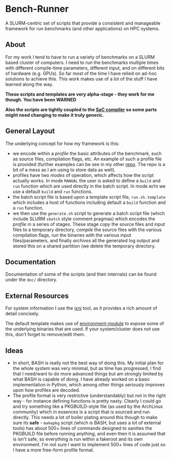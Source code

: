 Bench-Runner
============

A SLURM-centric set of scripts that provide a consistent and manageable
framework for run benchmarks (and other applications) on HPC systems.

About
-----

For my work I tend to have to run a variety of benchmarks on a SLURM based
cluster of computers. I need to run the benchmarks multiple times with
different compile-time parameters, different input, and on different
bits of hardware (e.g. GPUs). So far most of the time I have relied on
ad-hoc solutions to achieve this. This work makes use of a lot of the
stuff I have learned along the way.

**These scripts and templates are very alpha-stage - they work for me
though. You have been WARNED**

**Also the scripts are tightly coupled to the [SaC compiler][3] so
some parts might need changing to make it truly generic.**

General Layout
--------------

The underlying concept for how my framework is this:

- we encode within a _profile_ the basic attributes of the benchmark,
  such as source files, compilation flags, etc. An example of such
  a profile file is provided (further examples can be see in my other
  [repo][1]. The repo is a bit of a mess as I am using to store data
  as well).
- profiles have two _modes_ of operation, which affects how the script
  actually works. In mode `MANUAL` the user is asked to define a `build`
  and `run` function which are used directly in the batch script. In mode
  `AUTO` we use a default `build` and `run` functions.
- the batch script file is based upon a template script file,
  `run.sh.template` which includes a host of functions including default
  a `build` function and a `run` function.
- we then use the `generate.sh` script to generate a batch script file
  (which include SLURM `sbatch` style comment pragmas) which encodes
  the _profile_ in a series of stages. These stage _copy_ the source
  files and input files to a temporary directory, _compile_ the source
  files with the various compilation flags, _run_ the binaries with
  the various input files/parameters, and finally _archives_ all the
  generated log output and stored this on a shared partition (we delete
  the temporary directory.

Documentation
-------------

Documentation of some of the scripts (and their internals) can be found
under the `doc/` directory.

External Resources
------------------

For system information I use the [ixni][10] tool, as it provides a
rich amount of detail concisely.

The default template makes use of [environment-module][11] to expose
some of the underlying binaries that are used. If your system/cluster
does not use this, don't forget to remove/edit them.

Ideas
-----

- In short, BASH is really not the best way of doing this. My initial
  plan for the whole system was very minimal, but as time has
  progressed, I find that I need/want to do more advanced things but
  am strongly limited by what BASH is capable of doing. I have already
  worked on a basic implementation in Python, which among other things
  seriously improves upon how profiles are decoded.
- The profile format is very restrictive (understandably) but not in the
  right way - for instance defining functions is pretty nasty. Clearly
  I could go and try something like a PKGBUILD-style file (as used by
  the ArchLinux community) which in essences is a script that is sourced
  and run directly. This needs a lot of boiler plating around this though
  to make sure its **safe** - `makepkg` script (which is BASH, but uses
  a lot of external tools) has about 500+ lines of commands designed to
  sanities the PKGBUILD file before running anything, and even then it
  is assumed that is isn't safe, so everything is run within a fakeroot
  and its own environment. I'm not sure I want to implement 500+ lines
  of code just so I have a more free-form profile format.

[1]: https://www.macs.hw.ac.uk/gitlab/hans/benchmark-profiles
[3]: https://www.sac-home.org/
[10]: https://github.com/smxi/inxi
[11]: http://modules.sourceforge.net/
